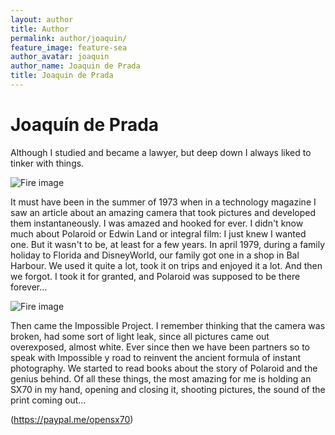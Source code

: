 ```yaml
---
layout: author
title: Author
permalink: author/joaquin/
feature_image: feature-sea
author_avatar: joaquin
author_name: Joaquin de Prada
title: Joaquin de Prada
---
```


# Joaquín de Prada

Although I studied and became a lawyer, but deep down I always liked to tinker with things.

![Fire image]({{site.url}}/{{site.baseurl}}img/joaquin-solder.jpg)

It must have been in the summer of 1973 when in a technology magazine I saw an article about an amazing camera that took pictures and developed them instantaneously. I was amazed and hooked for ever. I didn't know much about Polaroid or Edwin Land or integral film: I just knew I wanted one.
But it wasn't to be, at least for a few years. In april 1979, during a family holiday to Florida and DisneyWorld, our family got one in a shop in Bal Harbour.
We used it quite a lot, took it on trips and enjoyed it a lot. And then we forgot. I took it for granted, and Polaroid was supposed to be there forever…

![Fire image]({{site.url}}/{{site.baseurl}}img/joaco-cambados-1982.jpg)



Then came the Impossible Project. I remember thinking that the camera was broken, had some sort of light leak, since all pictures came out overexposed, almost white. Ever since then we have been partners so to speak with Impossible y road to reinvent the ancient formula of instant photography. 
We started to read books about the story of Polaroid and the genius behind. Of all these things, the most amazing for me is holding an SX70 in my hand, opening and closing it, shooting pictures, the sound of the print coming out…


(https://paypal.me/opensx70)
